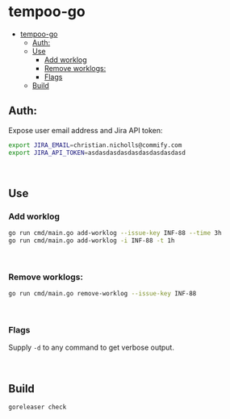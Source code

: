 # tempoo-go

- [tempoo-go](#tempoo-go)
  - [Auth:](#auth)
  - [Use](#use)
    - [Add worklog](#add-worklog)
    - [Remove worklogs:](#remove-worklogs)
    - [Flags](#flags)
  - [Build](#build)


## Auth:

Expose user email address and Jira API token:

```sh
export JIRA_EMAIL=christian.nicholls@commify.com
export JIRA_API_TOKEN=asdasdasdasdasdasdasdasdasd
```

<br>

## Use

### Add worklog

```sh
go run cmd/main.go add-worklog --issue-key INF-88 --time 3h
go run cmd/main.go add-worklog -i INF-88 -t 1h
```

<br>

### Remove worklogs:

```sh
go run cmd/main.go remove-worklog --issue-key INF-88
```

<br>

### Flags

Supply `-d` to any command to get verbose output.

<br>

## Build

```sh
goreleaser check
```